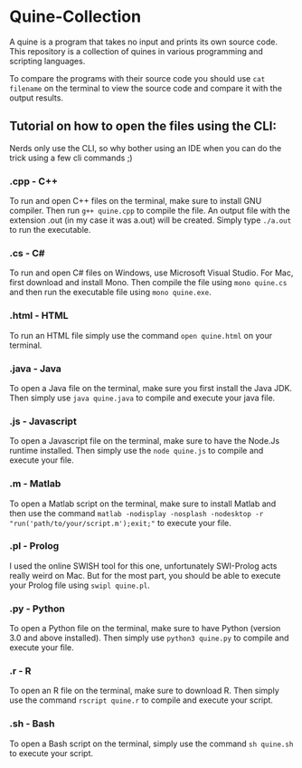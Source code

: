 # Quine-Collection
A quine is a program that takes no input and prints its own source code. This repository is a collection of quines in various programming and scripting languages.

To compare the programs with their source code you should use `cat filename` on the terminal to view the source code and compare it with the output results.

## Tutorial on how to open the files using the CLI:
Nerds only use the CLI, so why bother using an IDE when you can do the trick using a few cli commands ;)

### .cpp - C++
To run and open C++ files on the terminal, make sure to install GNU compiler. Then run `g++ quine.cpp` to compile the file. An output file with the extension .out (in my case it was a.out) will be created. Simply type `./a.out` to run the executable.

### .cs - C#
To run and open C# files on Windows, use Microsoft Visual Studio. For Mac, first download and install Mono. Then compile the file using `mono quine.cs` and then run the executable file using `mono quine.exe`.

### .html - HTML
To run an HTML file simply use the command `open quine.html` on your terminal.

### .java - Java
To open a Java file on the terminal, make sure you first install the Java JDK. Then simply use `java quine.java` to compile and execute your java file.

### .js - Javascript
To open a Javascript file on the terminal, make sure to have the Node.Js runtime installed. Then simply use the `node quine.js` to compile and execute your file.

### .m - Matlab
To open a Matlab script on the terminal, make sure to install Matlab and then use the command `matlab -nodisplay -nosplash -nodesktop -r "run('path/to/your/script.m');exit;"` to execute your file.

### .pl - Prolog
I used the online SWISH tool for this one, unfortunately SWI-Prolog acts really weird on Mac. But for the most part, you should be able to execute your Prolog file using `swipl quine.pl`.

### .py - Python
To open a Python file on the terminal, make sure to have Python (version 3.0 and above installed). Then simply use `python3 quine.py` to compile and execute your file.

### .r - R
To open an R file on the terminal, make sure to download R. Then simply use the command `rscript quine.r` to compile and execute your script.

### .sh - Bash
To open a Bash script on the terminal, simply use the command `sh quine.sh` to execute your script.
